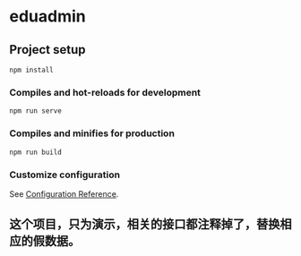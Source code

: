 # eduadmin

## Project setup
```
npm install
```

### Compiles and hot-reloads for development
```
npm run serve
```

### Compiles and minifies for production
```
npm run build
```

### Customize configuration
See [Configuration Reference](https://cli.vuejs.org/config/).

## 这个项目，只为演示，相关的接口都注释掉了，替换相应的假数据。
